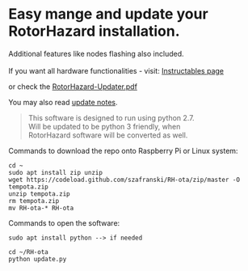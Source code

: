 

# Easy mange and update your RotorHazard installation. 

Additional features like nodes flashing also included.
</br>
</br>
If you want all hardware functionalities - visit: [Instructables page](https://www.instructables.com/id/RotorHazard-Updater/)

or check the [RotorHazard-Updater.pdf](/how_to/RotorHazard-Updater.pdf)

You may also read [update notes](update-notes.md).

>This software is designed to run using python 2.7.</br>
>Will be updated to be python 3 friendly, when</br>
>RotorHazard software will be converted as well.

Commands to download the repo onto Raspberry Pi or Linux system:

	cd ~
	sudo apt install zip unzip
	wget https://codeload.github.com/szafranski/RH-ota/zip/master -O tempota.zip
	unzip tempota.zip
	rm tempota.zip
	mv RH-ota-* RH-ota

Commands to open the software:
	
	sudo apt install python --> if needed
	
	cd ~/RH-ota
	python update.py
